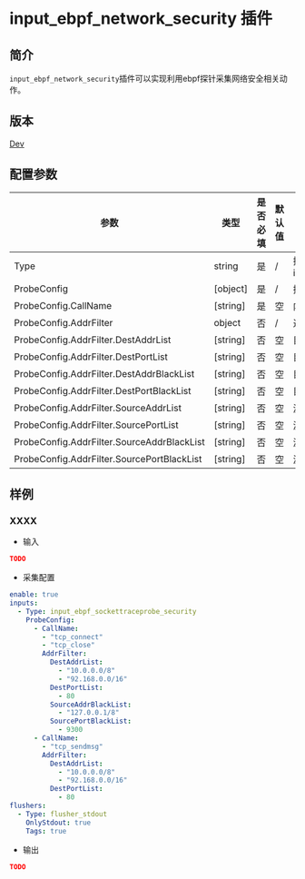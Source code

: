# input_ebpf_network_security 插件

## 简介

`input_ebpf_network_security`插件可以实现利用ebpf探针采集网络安全相关动作。

## 版本

[Dev](../stability-level.md)

## 配置参数

|  **参数**  |  **类型**  |  **是否必填**  |  **默认值**  |  **说明**  |
| --- | --- | --- | --- | --- |
|  Type  |  string  |  是  |  /  |  插件类型。固定为iuput\_ebpf\_network\_security  |
|  ProbeConfig  |  \[object\]  |  是  |  /  |  插件配置参数列表  |
|  ProbeConfig.CallName  |  \[string\]  |  是  |  空  |  内核挂载点  |
|  ProbeConfig.AddrFilter  |  object  |  否  |  /  |  过滤参数  |
|  ProbeConfig.AddrFilter.DestAddrList  |  \[string\]  |  否  |  空  |  目的IP地址  |
|  ProbeConfig.AddrFilter.DestPortList  |  \[string\]  |  否  |  空  |  目的端口  |
|  ProbeConfig.AddrFilter.DestAddrBlackList  |  \[string\]  |  否  |  空  |  目的IP地址黑名单  |
|  ProbeConfig.AddrFilter.DestPortBlackList  |  \[string\]  |  否  |  空  |  目的端口黑名单  |
|  ProbeConfig.AddrFilter.SourceAddrList  |  \[string\]  |  否  |  空  |  源IP地址  |
|  ProbeConfig.AddrFilter.SourcePortList  |  \[string\]  |  否  |  空  |  源端口  |
|  ProbeConfig.AddrFilter.SourceAddrBlackList  |  \[string\]  |  否  |  空  |  源IP地址黑名单  |
|  ProbeConfig.AddrFilter.SourcePortBlackList  |  \[string\]  |  否  |  空  |  源端口黑名单  |

## 样例

### XXXX

* 输入

```json
TODO
```

* 采集配置

```yaml
enable: true
inputs:
  - Type: input_ebpf_sockettraceprobe_security
    ProbeConfig:
      - CallName: 
        - "tcp_connect"
        - "tcp_close"
        AddrFilter: 
          DestAddrList: 
            - "10.0.0.0/8"
            - "92.168.0.0/16"
          DestPortList: 
            - 80
          SourceAddrBlackList: 
            - "127.0.0.1/8"
          SourcePortBlackList: 
            - 9300
      - CallName: 
        - "tcp_sendmsg"
        AddrFilter: 
          DestAddrList: 
            - "10.0.0.0/8"
            - "92.168.0.0/16"
          DestPortList: 
            - 80
flushers:
  - Type: flusher_stdout
    OnlyStdout: true
    Tags: true
```

* 输出

```json
TODO
```
